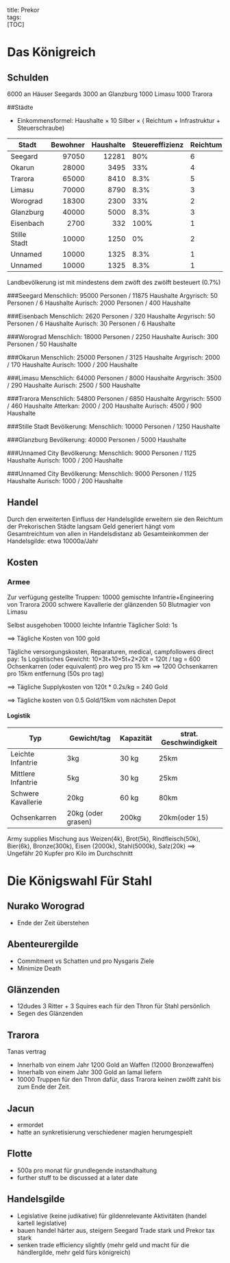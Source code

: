 title: Prekor  
tags:   
[TOC]

# Das Königreich

## Schulden
6000 an Häuser Seegards
3000 an Glanzburg
1000 Limasu
1000 Trarora

##Städte

* Einkommensformel:  Haushalte &times; 10 Silber &times; ( Reichtum + Infrastruktur + Steuerschraube)


|   Stadt   |Bewohner|Haushalte|Steuereffizienz|Reichtum|Infrastruktur|Steuerschraube|Loyalität| Brutto |  Netto |
|-----------|-------:|--------:|---------------|--------|-------------|--------------|--------:|-------:| -----: |
| Seegard   | 97050  | 12281   |      80%      |   6    | 10          |  0           | 10      | 19650a | 15720a |
| Okarun    | 28000  |  3495   |      33%      |   4    |  7          |  0           | 14      |  3845a |  1268a |
| Trarora   | 65000  |  8410   |      8.3%     |   5    | 12          |  0           | 12      | 14297a |  1192a |
| Limasu    | 70000  |  8790   |      8.3%     |   3    |  8          |  0           | 15      |  9669a |   806a |
| Worograd  | 18300  |  2300   |      33%      |   2    |  4          |  0           |  8      |  1380a |   456a |
| Glanzburg | 40000  |  5000   |      8.3%     |   3    |  4          |  0           | 16      |  3500a |   292a |
| Eisenbach |  2700  |   332   |     100%      |   1    |  2          |  0           | 18      |   100a |   100a |
|Stille Stadt|10000  |  1250   |      0%       |   2    |  1          |  0           |  0      |   375a |     0s |
| Unnamed   | 10000  |  1325   |      8.3%     |   1    |  1          |  0           |  0      |   265a |    22a | 
| Unnamed   | 10000  |  1325   |      8.3%     |   1    |  1          |  0           |  0      |   265a |    22a | 




Landbevölkerung ist mit mindestens dem zwöft des zwölft besteuert (0.7%)


###Seegard
Menschlich: 95000 Personen / 11875 Haushalte
Argyrisch: 50 Personen / 6 Haushalte
Aurisch: 2000 Personen  / 400 Haushalte

###Eisenbach
Menschlich: 2620 Personen / 320 Haushalte
Argyrisch: 50 Personen  / 6 Haushalte
Aurisch: 30 Personen  / 6 Haushalte

###Worograd
Menschlich: 18000 Personen / 2250 Haushalte
Aurisch: 300 Personen / 50 Haushalte

###Okarun
Menschlich: 25000 Personen / 3125 Haushalte
Argyrisch: 2000 / 170 Haushalte
Aurisch: 1000 / 200 Haushalte

###Limasu
Menschlich: 64000 Personen / 8000 Haushalte
Argyrisch: 3500 / 290 Haushalte
Aurisch: 2500 / 500 Haushalte

###Trarora
Menschlich: 54800 Personen / 6850 Haushalte
Argyrisch: 5500 / 460 Haushalte
Atterkan: 2000 / 200 Haushalte
Aurisch: 4500 / 900 Haushalte

###Stille Stadt
Bevölkerung:
Menschlich: 10000 Personen / 1250 Haushalte

###Glanzburg 
Bevölkerung: 40000 Personen / 5000 Haushalte 

###Unnamed City
Bevölkerung:
Menschlich: 9000 Personen / 1125 Haushalte
Aurisch: 1000 / 200 Haushalte

###Unnamed City
Bevölkerung:
Menschlich: 9000 Personen / 1125 Haushalte
Aurisch: 1000 / 200 Haushalte



## Handel

Durch den erweiterten Einfluss der Handelsgilde erweitern sie den Reichtum der Prekorischen Städte langsam
Geld generiert hängt vom Gesamtreichtum von allen in Handelsdistanz ab
Gesamteinkommen der Handelsgilde: etwa 10000a/Jahr

## Kosten
### Armee
Zur verfügung gestellte Truppen: 
10000 gemischte Infantrie+Engineering von Trarora
2000 schwere Kavallerie der glänzenden
50 Blutmagier von Limasu

Selbst ausgehoben 10000 leichte Infantrie
Täglicher Sold: 1s

==> Tägliche Kosten von 100 gold

Tägliche versorgungskosten, Reparaturen, medical, campfollowers direct pay: 1s
Logistisches Gewicht: 10&times;3t+10&times;5t+2&times;20t =  120t / tag = 600 Ochsenkarren (oder equivalent) pro weg pro 15 km 
==> 1200 Ochsenkarren pro 15km entfernung (50s pro tag)

==> Tägliche Supplykosten von 120t * 0.2s/kg = 240 Gold

==> Tägliche kosten von 0.5 Gold/15km vom nächsten Depot 


#### Logistik
|Typ|Gewicht/tag|Kapazität|strat. Geschwindigkeit|
|---|-----------|---------|----------------------|
|Leichte Infantrie| 3kg | 30 kg | 25km |
|Mittlere Infantrie| 5kg | 30 kg | 25km |
|Schwere Kavallerie| 20kg | 60 kg | 80km |
|Ochsenkarren | 20kg (oder grasen) |200kg | 20km(oder 15) |

Army supplies Mischung aus Weizen(4k), Brot(5k), Rindfleisch(50k), Bier(6k), Bronze(300k), Eisen (2000k), Stahl(5000k), Salz(20k)
==> Ungefähr 20 Kupfer pro Kilo im Durchschnitt

# Die Königswahl Für Stahl
## Nurako Worograd
 * Ende der Zeit überstehen

## Abenteurergilde
 * Commitment vs Schatten und pro Nysgaris Ziele
 * Minimize Death

## Glänzenden
 * 12dudes 3 Ritter + 3 Squires each für den Thron für Stahl persönlich
 * Segen des Glänzenden

## Trarora
 Tanas vertrag
 * Innerhalb von einem Jahr 1200 Gold an Waffen (12000 Bronzewaffen)
 * Innerhalb von einem Jahr 300 Gold an Iamal liefern
 * 10000 Truppen für den Thron dafür, dass Trarora keinen zwölft zahlt bis zum Ende der Zeit.

## Jacun
 * ermordet
 * hatte an synkretisierung verschiedener magien herumgespielt

## Flotte
 * 500a pro monat für grundlegende instandhaltung
 * further stuff to be discussed at a later date

## Handelsgilde
 * Legislative (keine judikative) für gildenrelevante Aktivitäten (handel kartell legislative)
 * bauen handel härter aus, steigern Seegard Trade stark und Prekor tax stark 
 * senken trade efficiency slightly (mehr geld und macht für die händlergilde, mehr geld fürs königreich)


